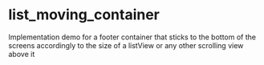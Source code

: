 list_moving_container
=====================

Implementation demo for a footer container that sticks to the bottom of the screens accordingly to the size of a listView or any other scrolling view above it

